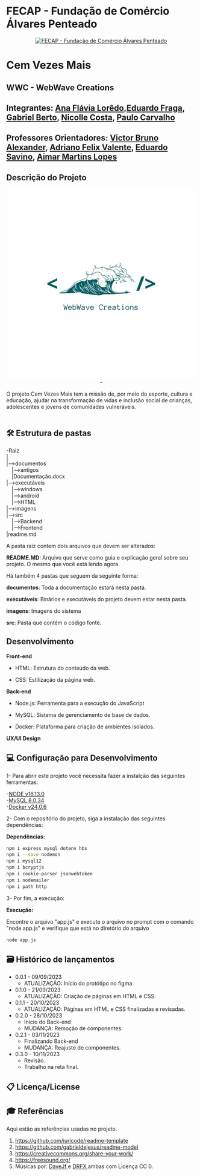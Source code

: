 # FECAP - Fundação de Comércio Álvares Penteado

<p align="center">
<a href= "https://www.fecap.br/"><img src="https://encrypted-tbn0.gstatic.com/images?q=tbn:ANd9GcRhZPrRa89Kma0ZZogxm0pi-tCn_TLKeHGVxywp-LXAFGR3B1DPouAJYHgKZGV0XTEf4AE&usqp=CAU" alt="FECAP - Fundação de Comércio Álvares Penteado" border="0"></a>
</p>

# Cem Vezes Mais

## WWC - WebWave Creations

## Integrantes: <a href="https://www.linkedin.com/in/ana-flavia-lor%C3%AAdo-9629b5210?utm_source=share&utm_campaign=share_via&utm_content=profile&utm_medium=ios_app">Ana Flávia Lorêdo</a>,<a href="https://www.linkedin.com/in/eduardo-fraga-santos?utm_source=share&utm_campaign=share_via&utm_content=profile&utm_medium=android_app">Eduardo Fraga</a>, <a href="https://www.linkedin.com/in/gabriel-berto-167475141?utm_source=share&utm_campaign=share_via&utm_content=profile&utm_medium=ios_app">Gabriel Berto</a>, <a href="www.linkedin.com/in/nicolle-costa-a85100211">Nicolle Costa</a>, <a href="">Paulo Carvalho</a>


## Professores Orientadores: <a href="https://www.linkedin.com/in/victorbarq/">Victor Bruno Alexander</a>, <a href="">Adriano Felix Valente</a>, <a href="">Eduardo Savino</a>, <a href="">Aimar Martins Lopes</a>

## Descrição do Projeto

<p align="center">
<img src="imagens/jpg.jfif" alt="WWC" border="0">
-
</p>

O projeto Cem Vezes Mais tem a missão de, por meio do esporte, cultura e educação, ajudar na transformação de vidas e inclusão social de crianças, adolescentes e jovens de comunidades vulneráveis.
<br><br>

## 🛠 Estrutura de pastas

-Raiz<br>
|<br>
|-->documentos<br>
  &emsp;|-->antigos<br>
  &emsp;|Documentação.docx<br>
|-->executáveis<br>
  &emsp;|-->windows<br>
  &emsp;|-->android<br>
  &emsp;|-->HTML<br>
|-->imagens<br>
|-->src<br>
  &emsp;|-->Backend<br>
  &emsp;|-->Frontend<br>
|readme.md<br>

A pasta raiz contem dois arquivos que devem ser alterados:

<b>README.MD</b>: Arquivo que serve como guia e explicação geral sobre seu projeto. O mesmo que você está lendo agora.

Há também 4 pastas que seguem da seguinte forma:

<b>documentos</b>: Toda a documentação estará nesta pasta.

<b>executáveis</b>: Binários e executáveis do projeto devem estar nesta pasta.

<b>imagens</b>: Imagens do sistema

<b>src</b>: Pasta que contém o código fonte.

## Desenvolvimento

<b>Front-end</b>

- HTML: Estrutura do conteúdo da web.

- CSS: Estilização da página web.

<b>Back-end</b>

- Node.js: Ferramenta para a execução do JavaScript

- MySQL: Sistema de gerenciamento de base de dados.

- Docker: Plataforma para criação de ambientes isolados.

<b>UX/UI Design</b>
  

## 💻 Configuração para Desenvolvimento

1- Para abrir este projeto você necessita fazer a instalção das seguintes ferramentas:

-<a href="https://nodejs.org/en/blog/release/v16.13.0">NODE v16.13.0</a><br>
-<a href="https://dev.mysql.com/downloads/installer/">MySQL 8.0.34</a><br>
-<a href="https://docs.docker.com/engine/release-notes/24.0/">Docker v24.0.6</a>

2- Com o repositório do projeto, siga a instalação das seguintes dependências:

<b>Dependências:</b>
```sh
npm i express mysql dotenv hbs
npm i --save nodemon
npm i mysql12
npm i bcryptjs
npm i cookie-parser jsonwebtoken
npm i nodemailer
npm i path http
```
 3- Por fim, a execução:
 
<b>Execução:</b>

Encontre o arquivo "app.js" e execute o arquivo no prompt com o comando "node app.js" e verifique que está no diretório do arquivo

```sh
node app.js
```

## 🗃 Histórico de lançamentos

* 0.0.1 - 09/09/2023
    * ATUALIZAÇÃO: Início do protótipo no figma.
* 0.1.0 - 21/09/2023
    * ATUALIZAÇÃO: Criação de páginas em HTML e CSS.
* 0.1.1 - 20/10/2023
    * ATUALIZAÇÃO: Páginas em HTML e CSS finalizadas e revisadas.
* 0.2.0 - 28/10/2023
    * Início do Back-end
    * MUDANÇA: Remoção de componentes.
* 0.2.1 - 03/11/2023
    * Finalizando Back-end
    * MUDANÇA: Reajuste de componentes.
* 0.3.0 - 10/11/2023
    * Revisão.  
    * Trabalho na reta final.

## 📋 Licença/License


## 🎓 Referências

Aqui estão as referências usadas no projeto.

1. <https://github.com/iuricode/readme-template>
2. <https://github.com/gabrieldejesus/readme-model>
3. <https://creativecommons.org/share-your-work/>
4. <https://freesound.org/>
5. Músicas por: <a href="https://freesound.org/people/DaveJf/sounds/616544/"> DaveJf </a> e <a href="https://freesound.org/people/DRFX/sounds/338986/"> DRFX </a> ambas com Licença CC 0.
